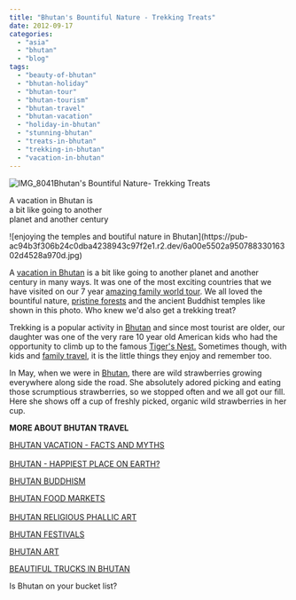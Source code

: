 ```yaml
---
title: "Bhutan's Bountiful Nature - Trekking Treats"
date: 2012-09-17
categories: 
  - "asia"
  - "bhutan"
  - "blog"
tags: 
  - "beauty-of-bhutan"
  - "bhutan-holiday"
  - "bhutan-tour"
  - "bhutan-tourism"
  - "bhutan-travel"
  - "bhutan-vacation"
  - "holiday-in-bhutan"
  - "stunning-bhutan"
  - "treats-in-bhutan"
  - "trekking-in-bhutan"
  - "vacation-in-bhutan"
---
```


![IMG_8041](https://pub-ac94b3f306b24c0dba4238943c97f2e1.r2.dev/6a00e5502a95078833016763c91f38970b.jpg)Bhutan's Bountiful Nature- Trekking Treats

A vacation in Bhutan is  
a bit like going to another  
planet and another century

<!--more--> ![enjoying the temples and boutiful nature in Bhutan](https://pub-ac94b3f306b24c0dba4238943c97f2e1.r2.dev/6a00e5502a95078833016302d4528a970d.jpg)  
  
A [vacation in Bhutan](https://pub-ac94b3f306b24c0dba4238943c97f2e1.r2.dev/2011/05/family-vacation-in-bhutan.html "vacation in Bhutan") is a bit like going to another planet and another century in many ways. It was one of the most exciting countries that we have visited on our 7 year [amazing family world tour](https://pub-ac94b3f306b24c0dba4238943c97f2e1.r2.dev/2012/01/amazing-family-world-tour.html "amazing family world tour"). We all loved the bountiful nature, [pristine forests](https://pub-ac94b3f306b24c0dba4238943c97f2e1.r2.dev/2012/05/bhutans-breathtaking-green-organic-terraced-hills.html "pristine forests") and the ancient Buddhist temples like shown in this photo. Who knew we'd also get a trekking treat?  
  
Trekking is a popular activity in [Bhutan](https://pub-ac94b3f306b24c0dba4238943c97f2e1.r2.dev/2011/05/travel-to-bhutan-.html "Bhutan travel") and since most tourist are older, our daughter was one of the very rare 10 year old American kids who had the opportunity to climb up to the famous [Tiger's Nest.](https://pub-ac94b3f306b24c0dba4238943c97f2e1.r2.dev/2011/07/tigers-nest-in-paro-bhutan.html "tigers nest trek in Bhutan") Sometimes though, with kids and [family travel](https://pub-ac94b3f306b24c0dba4238943c97f2e1.r2.dev/2009/04/how-to-travel-the-world-as-a-digital-nomad-family.html "family travel"), it is the little things they enjoy and remember too.  
  
In May, when we were in [Bhutan](https://pub-ac94b3f306b24c0dba4238943c97f2e1.r2.dev/2011/09/stunning-himalaya-travel-bhutan.html "Bhutan vacation"), there are wild strawberries growing everywhere along side the road. She absolutely adored picking and eating those scrumptious strawberries, so we stopped often and we all got our fill. Here she shows off a cup of freshly picked, organic wild strawberries in her cup.  
  
**MORE ABOUT BHUTAN TRAVEL**  
  
[BHUTAN VACATION - FACTS AND MYTHS](https://pub-ac94b3f306b24c0dba4238943c97f2e1.r2.dev/2011/06/bhutan-vacation-facts-and-myths.html#more "BHUTAN VACATION FACTS AND MYTHS")  
[  
BHUTAN - HAPPIEST PLACE ON EARTH?](https://pub-ac94b3f306b24c0dba4238943c97f2e1.r2.dev/2011/07/bhutan-happiest-place-on-earth--1.html#more "BHUTAN HAPPIEST PLACE ON EARTH")  
  
[BHUTAN BUDDHISM](https://pub-ac94b3f306b24c0dba4238943c97f2e1.r2.dev/2011/05/buddhist-bhutan-bliss.html#more "BHUTAN BUDDHISM")  
  
[BHUTAN FOOD MARKETS](https://pub-ac94b3f306b24c0dba4238943c97f2e1.r2.dev/2011/08/bhutan-food-markets.html#more "BHUTAN FOOD MARKETS")  
[  
BHUTAN RELIGIOUS PHALLIC ART](https://pub-ac94b3f306b24c0dba4238943c97f2e1.r2.dev/2012/03/bhutan-means-penis-art-and-phallus-paintings.html#more "BHUTAN PHALLIC ART")

[BHUTAN FESTIVALS](https://pub-ac94b3f306b24c0dba4238943c97f2e1.r2.dev/2012/03/bhutan-family-fun-and-festivals.html#more "BHUTAN FESTIVALS")

[BHUTAN ART](https://pub-ac94b3f306b24c0dba4238943c97f2e1.r2.dev/2012/06/bhutans-colorful-art.html#more "BHUTAN ART")

[BEAUTIFUL TRUCKS IN BHUTAN](https://pub-ac94b3f306b24c0dba4238943c97f2e1.r2.dev/2012/04/bhutan-beautiful-truck-photo.html#more "BEAUTIFUL TRUCKS BHUTAN")  
  
Is Bhutan on your bucket list?
